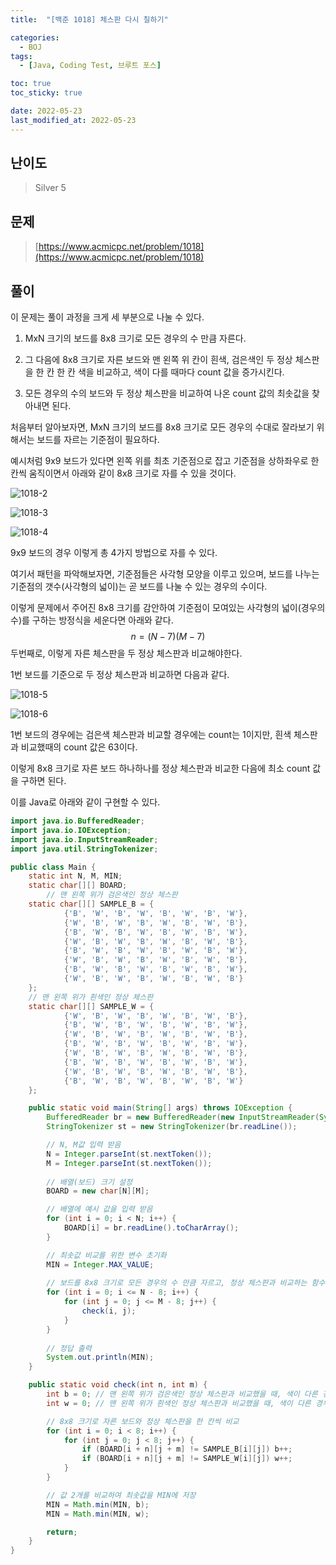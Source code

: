 ```yaml
---
title:  "[백준 1018] 체스판 다시 칠하기" 

categories:
  - BOJ
tags:
  - [Java, Coding Test, 브루트 포스]

toc: true
toc_sticky: true

date: 2022-05-23
last_modified_at: 2022-05-23
---
```


## 난이도

> Silver 5

## 문제

> [https://www.acmicpc.net/problem/1018](https://www.acmicpc.net/problem/1018)

## 풀이

이 문제는 풀이 과정을 크게 세 부분으로 나눌 수 있다.

1. MxN 크기의 보드를 8x8 크기로 모든 경우의 수 만큼 자른다.

2. 그 다음에 8x8 크기로 자른 보드와 맨 왼쪽 위 칸이 흰색, 검은색인 두 정상 체스판을 한 칸 한 칸 색을 비교하고, 색이 다를 때마다 count 값을 증가시킨다.

3. 모든 경우의 수의 보드와 두 정상 체스판을 비교하여 나온 count 값의 최솟값을 찾아내면 된다.



처음부터 알아보자면, MxN 크기의 보드를 8x8 크기로 모든 경우의 수대로 잘라보기 위해서는 보드를 자르는 기준점이 필요하다.

예시처럼 9x9 보드가 있다면 왼쪽 위를 최초 기준점으로 잡고 기준점을 상하좌우로 한칸씩 움직이면서 아래와 같이 8x8 크기로 자를 수 있을 것이다.

![1018-2](https://user-images.githubusercontent.com/14340685/170232069-d24f26f7-99c2-4166-87d5-61d06356e82d.png)

![1018-3](https://user-images.githubusercontent.com/14340685/170232077-7590185b-f347-4562-a78f-7e1c2642faac.png)

![1018-4](https://user-images.githubusercontent.com/14340685/170232080-40c12b56-6970-4c6f-93ec-ea5f5c3912b6.png)

9x9 보드의 경우 이렇게 총 4가지 방법으로 자를 수 있다.

여기서 패턴을 파악해보자면, 기준점들은 사각형 모양을 이루고 있으며, 보드를 나누는 기준점의 갯수(사각형의 넓이)는 곧 보드를 나눌 수 있는 경우의 수이다.

이렇게 문제에서 주어진 8x8 크기를 감안하여 기준점이 모여있는 사각형의 넓이(경우의 수)를 구하는 방정식을 세운다면 아래와 같다.
$$
n = (N - 7)(M - 7)
$$
 두번째로, 이렇게 자른 체스판을 두 정상 체스판과 비교해야한다.

1번 보드를 기준으로 두 정상 체스판과 비교하면 다음과 같다.

![1018-5](https://user-images.githubusercontent.com/14340685/170232090-13adf84c-1bcd-45c7-9a59-e9406d122481.png)

![1018-6](https://user-images.githubusercontent.com/14340685/170232095-1e80a7a1-66a1-4608-8139-b610860b1d0c.png)

1번 보드의 경우에는 검은색 체스판과 비교할 경우에는 count는 1이지만, 흰색 체스판과 비교했때의 count 값은 63이다.

﻿이렇게 8x8 크기로 자른 보드 하나하나를 정상 체스판과 비교한 다음에 최소 count 값을 구하면 된다.

이를 Java로 아래와 같이 구현할 수 있다.

```java
import java.io.BufferedReader;
import java.io.IOException;
import java.io.InputStreamReader;
import java.util.StringTokenizer;

public class Main {
    static int N, M, MIN;
    static char[][] BOARD;
 	 	// 맨 왼쪽 위가 검은색인 정상 체스판
    static char[][] SAMPLE_B = {
            {'B', 'W', 'B', 'W', 'B', 'W', 'B', 'W'},
            {'W', 'B', 'W', 'B', 'W', 'B', 'W', 'B'},
            {'B', 'W', 'B', 'W', 'B', 'W', 'B', 'W'},
            {'W', 'B', 'W', 'B', 'W', 'B', 'W', 'B'},
            {'B', 'W', 'B', 'W', 'B', 'W', 'B', 'W'},
            {'W', 'B', 'W', 'B', 'W', 'B', 'W', 'B'},
            {'B', 'W', 'B', 'W', 'B', 'W', 'B', 'W'},
            {'W', 'B', 'W', 'B', 'W', 'B', 'W', 'B'}
    };
    // 맨 왼쪽 위가 흰색인 정상 체스판
    static char[][] SAMPLE_W = {
            {'W', 'B', 'W', 'B', 'W', 'B', 'W', 'B'},
            {'B', 'W', 'B', 'W', 'B', 'W', 'B', 'W'},
            {'W', 'B', 'W', 'B', 'W', 'B', 'W', 'B'},
            {'B', 'W', 'B', 'W', 'B', 'W', 'B', 'W'},
            {'W', 'B', 'W', 'B', 'W', 'B', 'W', 'B'},
            {'B', 'W', 'B', 'W', 'B', 'W', 'B', 'W'},
            {'W', 'B', 'W', 'B', 'W', 'B', 'W', 'B'},
            {'B', 'W', 'B', 'W', 'B', 'W', 'B', 'W'}
    };

    public static void main(String[] args) throws IOException {
        BufferedReader br = new BufferedReader(new InputStreamReader(System.in));
        StringTokenizer st = new StringTokenizer(br.readLine());

      	// N, M값 입력 받음
        N = Integer.parseInt(st.nextToken());
        M = Integer.parseInt(st.nextToken());
				
      	// 배열(보드) 크기 설정
        BOARD = new char[N][M];

        // 배열에 예시 값을 입력 받음
        for (int i = 0; i < N; i++) {
            BOARD[i] = br.readLine().toCharArray();
        }

        // 최솟값 비교를 위한 변수 초기화
        MIN = Integer.MAX_VALUE;
				
      	// 보드를 8x8 크기로 모든 경우의 수 만큼 자르고, 정상 체스판과 비교하는 함수 호출
        for (int i = 0; i <= N - 8; i++) {
            for (int j = 0; j <= M - 8; j++) {
                check(i, j);
            }
        }
				
      	// 정답 출력
        System.out.println(MIN);
    }

    public static void check(int n, int m) {
        int b = 0; // 맨 왼쪽 위가 검은색인 정상 체스판과 비교했을 때, 색이 다른 경우 ++ (색이 다르므로 칠한다는 의미)
        int w = 0; // 맨 왼쪽 위가 흰색인 정상 체스판과 비교했을 때, 색이 다른 경우 ++ (색이 다르므로 칠한다는 의미)

        // 8x8 크기로 자른 보드와 정상 체스판을 한 칸씩 비교
        for (int i = 0; i < 8; i++) {
            for (int j = 0; j < 8; j++) {
                if (BOARD[i + n][j + m] != SAMPLE_B[i][j]) b++;
                if (BOARD[i + n][j + m] != SAMPLE_W[i][j]) w++;
            }
        }

        // 값 2개를 비교하여 최솟값을 MIN에 저장
        MIN = Math.min(MIN, b);
        MIN = Math.min(MIN, w);

        return;
    }
}
```

